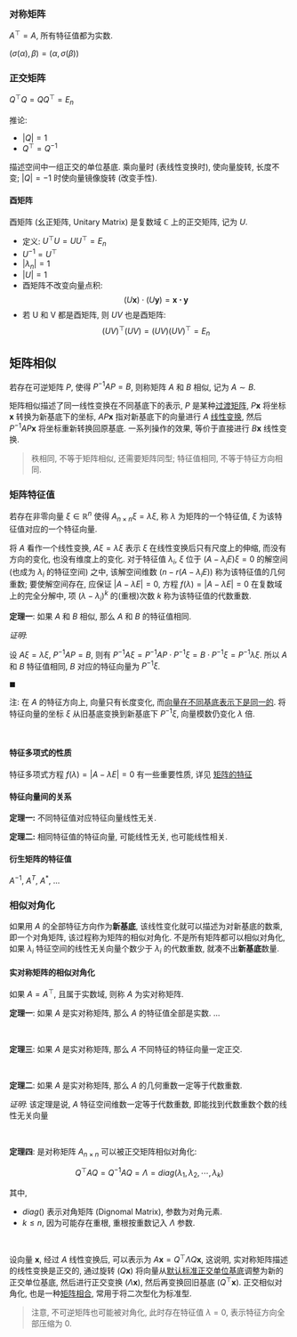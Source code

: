 ### 对称矩阵

$A^{\top}=A$, 所有特征值都为实数.

$(\sigma(\alpha),\beta)=(\alpha, \sigma(\beta))$

### 正交矩阵

$Q^{\top}Q=QQ^{\top}=E_{n}$

推论:
- $\vert Q\vert =1$
- $Q^{\top}=Q^{-1}$

描述空间中一组正交的单位基底. 乘向量时 (表线性变换时), 使向量旋转, 长度不变; $\vert Q\vert=-1$ 时使向量镜像旋转 (改变手性).

#### 酉矩阵

酉矩阵 (幺正矩阵, Unitary Matrix) 是复数域 $\mathbb{C}$ 上的正交矩阵, 记为 $U$.

- 定义: $U^{\top}U=UU^{\top} =E_{n}$
- $U^{-1}=U^{\top}$
- $|\lambda_{n}|=1$
- $|U|=1$
- 酉矩阵不改变向量点积: $$(U\mathbf{x})\cdot(U\mathbf{y})=\mathbf{x\cdot y}$$
- 若 U 和 V 都是酉矩阵, 则 $UV$ 也是酉矩阵: $$(UV)^{\top}(UV)=(UV)(UV)^{\top}=E_{n}$$

## 矩阵相似

若存在可逆矩阵 $P$, 使得 $P^{-1}AP=B$, 则称矩阵 $A$ 和 $B$ 相似, 记为 $A\sim B$.

矩阵相似描述了同一线性变换在不同基底下的表示, $P$ 是某种[过渡矩阵](空间基底变换.md), $P\mathbf{x}$ 将坐标 $\mathbf{x}$ 转换为新基底下的坐标, $AP\mathbf{x}$ 指对新基底下的向量进行 $A$ [线性变换](线性变换.md), 然后 $P^{-1}AP\mathbf{x}$ 将坐标重新转换回原基底. 一系列操作的效果, 等价于直接进行 $B\mathbf{x}$ 线性变换.

> 秩相同, 不等于矩阵相似, 还需要矩阵同型; 特征值相同, 不等于特征方向相同.

### 矩阵特征值

若存在非零向量 $\xi\in\mathbb{R}^{n}$ 使得 $A_{n\times n}\xi=\lambda\xi$, 称 $\lambda$ 为矩阵的一个特征值, $\xi$ 为该特征值对应的一个特征向量.

将 $A$ 看作一个线性变换, $A\xi=\lambda\xi$ 表示 $\xi$ 在线性变换后只有尺度上的伸缩, 而没有方向的变化, 也没有维度上的变化. 对于特征值 $\lambda_{i}$, $\xi$ 位于 $(A-\lambda_{i}E)\xi=0$ 的解空间 (也成为 $\lambda_{i}$ 的特征空间) 之中, 该解空间维数 ($n-r(A-\lambda_{i}E)$) 称为该特征值的几何重数; 要使解空间存在, 应保证 $\vert A-\lambda E\vert=0$, 方程 $f(\lambda)=\vert A-\lambda E\vert=0$ 在复数域上的完全分解中, 项 $(\lambda-\lambda_{i})^{k}$ 的(重根)次数 $k$ 称为该特征值的代数重数.

**定理一**: 如果 $A$ 和 $B$ 相似, 那么 $A$ 和 $B$ 的特征值相同.

*证明*:

设 $A\xi=\lambda\xi$, $P^{-1}AP=B$, 则有 $P^{-1}A\xi=P^{-1}AP\cdot{P^{-1}\xi}=B\cdot{P^{-1}\xi}=P^{-1}\lambda\xi$. 所以 $A$ 和 $B$ 特征值相同, $B$ 对应的特征向量为 $P^{-1}\xi$.

$\blacksquare$ 

注: 在 $A$ 的特征方向上, 向量只有长度变化, 而[向量在不同基底表示下是同一的](空间基底变换.md). 将特征向量的坐标 $\xi$ 从旧基底变换到新基底下 $P^{-1}\xi$, 向量模数仍变化 $\lambda$ 倍.

<br>

#### 特征多项式的性质

特征多项式方程 $f(\lambda)=\vert A-\lambda E\vert=0$ 有一些重要性质, 详见 [矩阵的特征](矩阵的特征.md)

#### 特征向量间的关系

**定理一:** 不同特征值对应特征向量线性无关.

**定理二:** 相同特征值的特征向量, 可能线性无关, 也可能线性相关.

#### 衍生矩阵的特征值

$A^{-1}$, $A^{T}$, $A^{*}$, ...

### 相似对角化

如果用 $A$ 的全部特征方向作为**新基底**, 该线性变化就可以描述为对新基底的数乘, 即一个对角矩阵, 该过程称为矩阵的相似对角化. 不是所有矩阵都可以相似对角化, 如果 $\lambda_{i}$ 特征空间的线性无关向量个数少于 $\lambda_{i}$ 的代数重数, 就凑不出**新基底**数量.

#### 实对称矩阵的相似对角化

如果 $A=A^{\top}$, 且属于实数域, 则称 $A$ 为实对称矩阵.

**定理一**: 如果 $A$ 是实对称矩阵, 那么 $A$ 的特征值全部是实数.
...

<br>

**定理三**: 如果 $A$ 是实对称矩阵, 那么 $A$ 不同特征的特征向量一定正交.

<br>

**定理二**: 如果 $A$ 是实对称矩阵, 那么 $A$ 的几何重数一定等于代数重数.

*证明*: 该定理是说, $A$ 特征空间维数一定等于代数重数, 即能找到代数重数个数的线性无关向量

<br>

**定理四**: 是对称矩阵 $A_{n\times n}$ 可以被正交矩阵相似对角化:

$$Q^{\top}AQ=Q^{-1}AQ=\Lambda=diag(\lambda_{1},\lambda_{2},\cdots,\lambda_{k})$$

其中, 
- $diag()$ 表示对角矩阵 (Dignomal Matrix), 参数为对角元素.
- $k\le n$, 因为可能存在重根, 重根按重数记入 $\Lambda$ 参数.

<br>

设向量 $\mathbf{x}$, 经过 $A$ 线性变换后, 可以表示为 $A\mathbf{x}=Q^{\top}\Lambda Q\mathbf{x}$, 这说明, 实对称矩阵描述的线性变换是正交的, 通过旋转 ($Q\mathbf{x}$) 将向量从[默认标准正交单位基底](空间基底变换.md)调整为新的正交单位基底, 然后进行正交变换 ($\Lambda\mathbf{x}$), 然后再变换回旧基底 ($Q^{\top}\mathbf{x}$). 正交相似对角化, 也是一种[矩阵相合](矩阵相合.md), 常用于将二次型化为标准型.

> 注意, 不可逆矩阵也可能被对角化, 此时存在特征值 $\lambda=0$, 表示特征方向全部压缩为 0.
